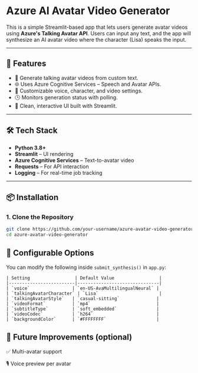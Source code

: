 # Azure AI Avatar Video Generator

This is a simple Streamlit-based app that lets users generate avatar videos using **Azure's Talking Avatar API**. Users can input any text, and the app will synthesize an AI avatar video where the character (Lisa) speaks the input.

---

## 🚀 Features

- 🎤 Generate talking avatar videos from custom text.
- 🌐 Uses Azure Cognitive Services – Speech and Avatar APIs.
- 🧠 Customizable voice, character, and video settings.
- 🕓 Monitors generation status with polling.
- 🧪 Clean, interactive UI built with Streamlit.

---

## 🛠️ Tech Stack

- **Python 3.8+**
- **Streamlit** – UI rendering
- **Azure Cognitive Services** – Text-to-avatar video
- **Requests** – For API interaction
- **Logging** – For real-time job tracking

---

## 📦 Installation

### 1. Clone the Repository

```bash
git clone https://github.com/your-username/azure-avatar-video-generator.git
cd azure-avatar-video-generator
```
## 🧰 Configurable Options

You can modify the following inside `submit_synthesis()` in `app.py`:
```
| Setting                 | Default Value                 |
|-------------------------|-------------------------------|
| `voice`                | `en-US-AvaMultilingualNeural` |
| `talkingAvatarCharacter` | `Lisa`                       |
| `talkingAvatarStyle`   | `casual-sitting`              |
| `videoFormat`          | `mp4`                         |
| `subtitleType`         | `soft_embedded`               |
| `videoCodec`           | `h264`                        |
| `backgroundColor`      | `#FFFFFFFF`                   |

```
## 🧵 Future Improvements (optional)
✅ Multi-avatar support

🎙️ Voice preview per avatar